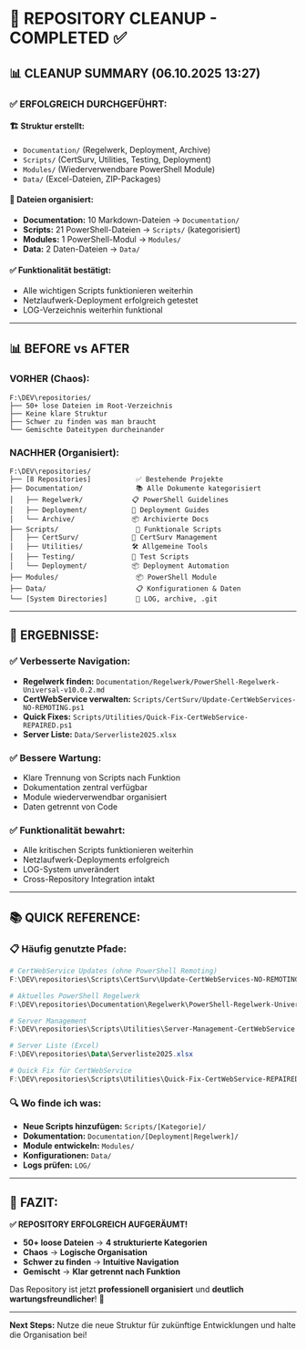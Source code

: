 # 🧹 REPOSITORY CLEANUP - COMPLETED ✅

## 📊 CLEANUP SUMMARY (06.10.2025 13:27)

### ✅ **ERFOLGREICH DURCHGEFÜHRT:**

#### **🏗️ Struktur erstellt:**

- `Documentation/` (Regelwerk, Deployment, Archive)
- `Scripts/` (CertSurv, Utilities, Testing, Deployment)  
- `Modules/` (Wiederverwendbare PowerShell Module)
- `Data/` (Excel-Dateien, ZIP-Packages)

#### **📁 Dateien organisiert:**

- **Documentation:** 10 Markdown-Dateien → `Documentation/`
- **Scripts:** 21 PowerShell-Dateien → `Scripts/` (kategorisiert)
- **Modules:** 1 PowerShell-Modul → `Modules/`
- **Data:** 2 Daten-Dateien → `Data/`

#### **✅ Funktionalität bestätigt:**

- Alle wichtigen Scripts funktionieren weiterhin
- Netzlaufwerk-Deployment erfolgreich getestet
- LOG-Verzeichnis weiterhin funktional

---

## 📊 **BEFORE vs AFTER**

### **VORHER (Chaos):**

```pathlist
F:\DEV\repositories/
├── 50+ lose Dateien im Root-Verzeichnis
├── Keine klare Struktur  
├── Schwer zu finden was man braucht
└── Gemischte Dateitypen durcheinander
```

### **NACHHER (Organisiert):**

```pathlist
F:\DEV\repositories/
├── [8 Repositories]           ✅ Bestehende Projekte
├── Documentation/             📚 Alle Dokumente kategorisiert
│   ├── Regelwerk/            📋 PowerShell Guidelines
│   ├── Deployment/           🚀 Deployment Guides  
│   └── Archive/              📦 Archivierte Docs
├── Scripts/                   🔧 Funktionale Scripts
│   ├── CertSurv/             🎯 CertSurv Management
│   ├── Utilities/            🛠️ Allgemeine Tools
│   ├── Testing/              🧪 Test Scripts
│   └── Deployment/           📦 Deployment Automation
├── Modules/                   📦 PowerShell Module
├── Data/                      📋 Konfigurationen & Daten
└── [System Directories]       🔧 LOG, archive, .git
```

---

## 🎯 **ERGEBNISSE:**

### ✅ **Verbesserte Navigation:**

- **Regelwerk finden:** `Documentation/Regelwerk/PowerShell-Regelwerk-Universal-v10.0.2.md`
- **CertWebService verwalten:** `Scripts/CertSurv/Update-CertWebServices-NO-REMOTING.ps1`
- **Quick Fixes:** `Scripts/Utilities/Quick-Fix-CertWebService-REPAIRED.ps1`
- **Server Liste:** `Data/Serverliste2025.xlsx`

### ✅ **Bessere Wartung:**

- Klare Trennung von Scripts nach Funktion
- Dokumentation zentral verfügbar
- Module wiederverwendbar organisiert
- Daten getrennt von Code

### ✅ **Funktionalität bewahrt:**

- Alle kritischen Scripts funktionieren weiterhin
- Netzlaufwerk-Deployments erfolgreich
- LOG-System unverändert
- Cross-Repository Integration intakt

---

## 📚 **QUICK REFERENCE:**

### **📋 Häufig genutzte Pfade:**

```powershell
# CertWebService Updates (ohne PowerShell Remoting)
F:\DEV\repositories\Scripts\CertSurv\Update-CertWebServices-NO-REMOTING.ps1

# Aktuelles PowerShell Regelwerk
F:\DEV\repositories\Documentation\Regelwerk\PowerShell-Regelwerk-Universal-v10.0.2.md

# Server Management
F:\DEV\repositories\Scripts\Utilities\Server-Management-CertWebService.ps1

# Server Liste (Excel)
F:\DEV\repositories\Data\Serverliste2025.xlsx

# Quick Fix für CertWebService
F:\DEV\repositories\Scripts\Utilities\Quick-Fix-CertWebService-REPAIRED.ps1
```

### **🔍 Wo finde ich was:**

- **Neue Scripts hinzufügen:** `Scripts/[Kategorie]/`
- **Dokumentation:** `Documentation/[Deployment|Regelwerk]/`  
- **Module entwickeln:** `Modules/`
- **Konfigurationen:** `Data/`
- **Logs prüfen:** `LOG/`

---

## 🎉 **FAZIT:**

**✅ REPOSITORY ERFOLGREICH AUFGERÄUMT!**

- **50+ loose Dateien** → **4 strukturierte Kategorien**
- **Chaos** → **Logische Organisation**  
- **Schwer zu finden** → **Intuitive Navigation**
- **Gemischt** → **Klar getrennt nach Funktion**

Das Repository ist jetzt **professionell organisiert** und **deutlich wartungsfreundlicher**! 🚀

---

**Next Steps:** Nutze die neue Struktur für zukünftige Entwicklungen und halte die Organisation bei!
